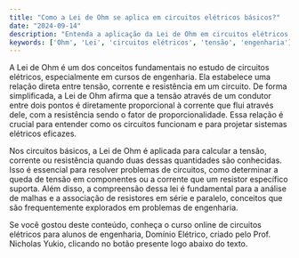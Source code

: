 ```yaml
---
title: "Como a Lei de Ohm se aplica em circuitos elétricos básicos?"
date: "2024-09-14"
description: "Entenda a aplicação da Lei de Ohm em circuitos elétricos e sua importância nos conceitos básicos de engenharia."
keywords: ['Ohm', 'Lei', 'circuitos elétricos', 'tensão', 'engenharia']
---
```


A Lei de Ohm é um dos conceitos fundamentais no estudo de circuitos elétricos, especialmente em cursos de engenharia. Ela estabelece uma relação direta entre tensão, corrente e resistência em um circuito. De forma simplificada, a Lei de Ohm afirma que a tensão através de um condutor entre dois pontos é diretamente proporcional à corrente que flui através dele, com a resistência sendo o fator de proporcionalidade. Essa relação é crucial para entender como os circuitos funcionam e para projetar sistemas elétricos eficazes.

Nos circuitos básicos, a Lei de Ohm é aplicada para calcular a tensão, corrente ou resistência quando duas dessas quantidades são conhecidas. Isso é essencial para resolver problemas de circuitos, como determinar a queda de tensão em componentes ou a corrente que um resistor específico suporta. Além disso, a compreensão dessa lei é fundamental para a análise de malhas e a associação de resistores em série e paralelo, conceitos que são frequentemente explorados em problemas de engenharia.

Se você gostou deste conteúdo, conheça o curso online de circuitos elétricos para alunos de engenharia, Domínio Elétrico, criado pelo Prof. Nicholas Yukio, clicando no botão presente logo abaixo do texto.